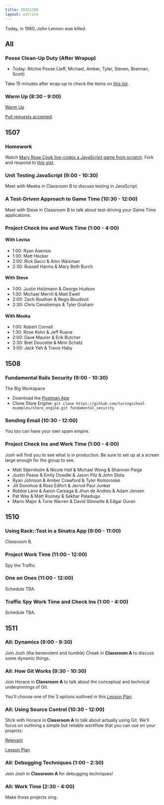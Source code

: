 ```yaml
---
title: 20151208
layout: outline
---
```


Today, in 1980, John Lennon was killed.

## All

### Posse Clean-Up Duty (After Wrapup)

* Today: Ritchie Posse (Jeff, Michael, Amber, Tyler, Steven, Brennan, Scott)

Take 15 minutes after wrap-up to check the items on [this list](https://gist.github.com/rwarbelow/f5cfe4333402d043ef2e).

### Warm Up (8:30 - 9:00)

[Warm Up](https://thewarmup.herokuapp.com)

[Pull requests accepted](https://github.com/mikedao/the-warm-up).


## 1507

### Homework

Watch [Mary Rose Cook live-codes a JavaScript game from scratch][mrc]. Fork and respond to [this gist][mrcq].

[mrc]: https://vimeo.com/105955605
[mrcq]: https://gist.github.com/stevekinney/353182d7cd10fb4a5b27

### Unit Testing JavaScript (9:00 - 10:30)

Meet with Meeka in Classroom B to discuss testing in JavaScript.

### A Test-Driven Approach to Game Time (10:30 - 12:00)

Meet with Steve in Classroom B to talk about test-driving your Game Time applications.

### Project Check Ins and Work Time (1:00 - 4:00)

#### With Lovisa

* 1:00: Ryan Asensio
* 1:30: Matt Hecker
* 2:00: Rick Bacci & Alon Waisman
* 2:30: Russell Harms & Mary Beth Burch

#### With Steve

* 1:00: Justin Holzmann & George Hudson
* 1:30: Michael Merrill & Matt Ewell
* 2:00: Zach Routhier & Regis Boudinot
* 2:30: Chris Cenatiempo & Tyler Graham

#### With Meeka

* 1:00: Robert Cornell
* 1:30: Rose Kohn & Jeff Ruane
* 2:00: Dave Maurer & Erik Butcher
* 2:30: Bret Doucette & Mimi Schatz
* 3:00: Jack Yeh & Travis Haby

## 1508

### Fundamental Rails Security (9:00 - 10:30)

The Big Workspace

* Download the [Postman App](https://chrome.google.com/webstore/detail/postman/fhbjgbiflinjbdggehcddcbncdddomop?hl=en)
* Clone Store Engine: `git clone https://github.com/turingschool-examples/store_engine.git fundamental_security`

### Sending Email (10:30 - 12:00)

You too can have your own spam empire.

### Project Check Ins and Work Time (1:00 - 4:00)

Josh will find you to see what is in production. Be sure to set up at a screen large enough for the group to see.

* Matt Stjernholm & Nicole Hall & Michael Wong & Shannon Paige
* Justin Pease & Emily Dowdle & Jason Pilz & John Slota
* Ryan Johnson & Amber Crawford & Tyler Komoroske
* Jill Donohue & Ross Edfort & Jerrod Paul Junker
* Robbie Lane & Aaron Careaga & Jhun de Andres & Adam Jensen
* Pat Wey & Matt Rooney & Sekhar Paladugu
* Marlo Major & Torie Warren & David Stinnette & Edgar Duran

## 1510

### Using Rack::Test in a Sinatra App (9:00 - 11:00)

Classroom B.

### Project Work Time (11:00 - 12:00)

Spy the Traffic.

### One on Ones (11:00 - 12:00)

Schedule TBA.

### Traffic Spy Work Time and Check Ins (1:00 - 4:00)

Schedule TBA.


## 1511

### All: Dynamics (9:00 - 9:30)

Join Josh (the benevolent and humble) Cheek in **Classroom A** to discuss some dynamic things.

### All: How Git Works (9:30 - 10:30)

Join Horace in **Classroom A** to talk about the conceptual
and technical underpinnings of Git.

You'll choose one of the 3 options outlined in this [Lesson Plan](https://github.com/turingschool/lesson_plans/blob/master/ruby_01-object_oriented_programming_with_ruby/choose_your_own_adventure_intro_to_git.markdown).

### All: Using Source Control (10:30 - 12:00)

Stick with Horace in **Classroom A** to talk about
actually using Git. We'll focus on outlining a simple but reliable
workflow that you can use on your projects.

[Relevant](https://xkcd.com/1597/)

[Lesson Plan](https://github.com/turingschool/lesson_plans/blob/master/ruby_01-object_oriented_programming_with_ruby/intro_to_git.markdown#a-basic-git-workflow)

### All: Debugging Techniques (1:00 - 2:30)

Join Josh in **Classroom A** for debugging techniques!

### All: Work Time (2:30 - 4:00)

Make those projects sing.
